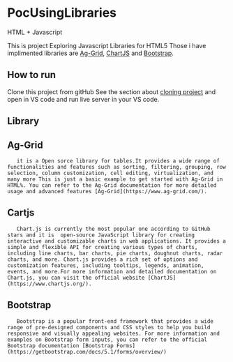 # PocUsingLibraries
HTML + Javascript 

This is project Exploring Javascript Libraries for HTML5 Those i have implimented libraries are [Ag-Grid](https://www.ag-grid.com/), [ChartJS](https://www.chartjs.org/) and [Bootstrap](https://getbootstrap.com/).


## How to run
Clone this project from gitHub  See the section about [cloning project](https://docs.github.com/en/repositories/creating-and-managing-repositories/cloning-a-repository)
and open in VS code and run live server in your VS code.

## Library 
## Ag-Grid 
       it is a Open sorce library for tables.It provides a wide range of functionalities and features such as sorting, filtering, grouping, row selection, column customization, cell editing, virtualization, and many more This is just a basic example to get started with Ag-Grid in HTML%. You can refer to the Ag-Grid documentation for more detailed usage and advanced features [Ag-Grid](https://www.ag-grid.com/).

## Cartjs 
       Chart.js is currently the most popular one according to GitHub stars and it is  open-source JavaScript library for creating interactive and customizable charts in web applications. It provides a simple and flexible API for creating various types of charts, including line charts, bar charts, pie charts, doughnut charts, radar charts, and more. Chart.js provides a rich set of options and customization features, including tooltips, legends, animation, events, and more.For more information and detailed documentation on Chart.js, you can visit the official website [ChartJS](https://www.chartjs.org/).

## Bootstrap
       Bootstrap is a popular front-end framework that provides a wide range of pre-designed components and CSS styles to help you build responsive and visually appealing websites. For more information and examples on Bootstrap form inputs, you can refer to the official Bootstrap documentation [Bootstrap Forms](https://getbootstrap.com/docs/5.1/forms/overview/)


